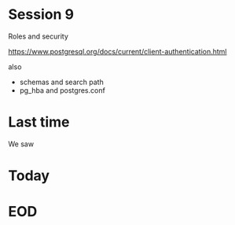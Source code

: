 # Session 9

Roles and security

https://www.postgresql.org/docs/current/client-authentication.html

also
- schemas and search path
- pg_hba and postgres.conf

# Last time

We saw



# Today



# EOD

